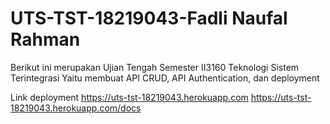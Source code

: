 # UTS-TST-18219043-Fadli Naufal Rahman

Berikut ini merupakan Ujian Tengah Semester II3160 Teknologi Sistem Terintegrasi
Yaitu membuat API CRUD, API Authentication, dan deployment

Link deployment https://uts-tst-18219043.herokuapp.com
https://uts-tst-18219043.herokuapp.com/docs

